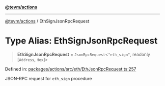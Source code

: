 [**@tevm/actions**](../README.md)

***

[@tevm/actions](../globals.md) / EthSignJsonRpcRequest

# Type Alias: EthSignJsonRpcRequest

> **EthSignJsonRpcRequest** = `JsonRpcRequest`\<`"eth_sign"`, readonly \[`Address`, `Hex`\]\>

Defined in: [packages/actions/src/eth/EthJsonRpcRequest.ts:257](https://github.com/evmts/tevm-monorepo/blob/main/packages/actions/src/eth/EthJsonRpcRequest.ts#L257)

JSON-RPC request for `eth_sign` procedure
